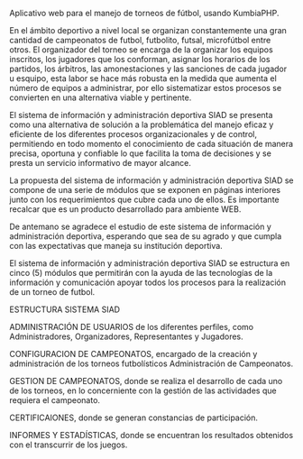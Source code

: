 Aplicativo web para el manejo de torneos de fútbol, usando KumbiaPHP.


En el ámbito deportivo a nivel local se organizan constantemente una gran cantidad de campeonatos de futbol, futbolito, futsal, microfútbol entre otros. El organizador del torneo se encarga de la organizar los equipos inscritos, los jugadores que los conforman, asignar los horarios de los partidos, los árbitros, las amonestaciones y las sanciones de cada jugador u esquipo, esta labor se hace más robusta en la medida que aumenta el número de equipos a administrar, por ello sistematizar estos procesos se convierten en una alternativa viable y pertinente.

El sistema de información y administración deportiva SIAD se presenta como una alternativa de solución a la problemática del manejo eficaz y eficiente de los diferentes procesos organizacionales y de control, permitiendo en todo momento el conocimiento de cada situación de manera precisa, oportuna y confiable lo que facilita la toma de decisiones y se presta un servicio informativo de mayor alcance.

La propuesta del sistema de información y administración deportiva SIAD se compone de una serie de módulos que se exponen en páginas interiores junto con los requerimientos que cubre cada uno de ellos.  Es importante recalcar que es un producto desarrollado para ambiente WEB.

De antemano se agradece el estudio de este sistema de información y administración deportiva, esperando que sea de su agrado y que cumpla con las expectativas que maneja su institución deportiva.

El sistema de información y administración deportiva SIAD se estructura en cinco (5) módulos que permitirán con la ayuda de las  tecnologías de la información y comunicación apoyar todos los procesos para la realización de un torneo de futbol.



ESTRUCTURA SISTEMA SIAD

ADMINISTRACIÓN DE USUARIOS de los diferentes perfiles, como Administradores, Organizadores, Representantes y Jugadores. 

CONFIGURACION DE CAMPEONATOS, encargado de la creación y administración de los torneos futbolísticos Administración de Campeonatos.

GESTION DE CAMPEONATOS,  donde se realiza el desarrollo de cada uno de los torneos, en lo concerniente con la gestión de las actividades  que requiera el campeonato.

CERTIFICAIONES, donde se generan constancias de participación.

INFORMES Y ESTADÍSTICAS, donde se encuentran los resultados obtenidos con el transcurrir de  los juegos.
